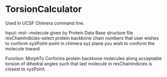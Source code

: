 # TorsionCalculator
Used in UCSF Chimera command line.

Input:
mol--molecule given by Protein Data Base structure file
resChainIndicies-select protein backbone chain numbers that user wishes to conform
xyzPoint-point in chimera xyz plane you wish to conform the molecule toward

Function: MorphTo
Corforms protein backbone molecules along acceptable torsion of dihedral angles such that last molecule in resChainIndicies is closest to xyzPoint.
